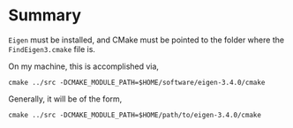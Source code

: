 # Summary
`Eigen` must be installed, and CMake must be pointed to the folder where the `FindEigen3.cmake` file is. 

On my machine, this is accomplished via,

    cmake ../src -DCMAKE_MODULE_PATH=$HOME/software/eigen-3.4.0/cmake

Generally, it will be of the form,

    cmake ../src -DCMAKE_MODULE_PATH=$HOME/path/to/eigen-3.4.0/cmake
